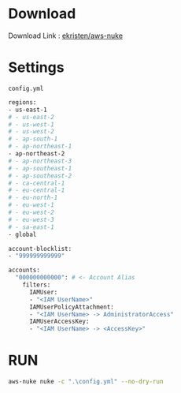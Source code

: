 # Download

Download Link : [ekristen/aws-nuke](https://github.com/ekristen/aws-nuke)

# Settings

`config.yml`
```bash
regions:
- us-east-1
# - us-east-2
# - us-west-1
# - us-west-2
# - ap-south-1
# - ap-northeast-1
- ap-northeast-2
# - ap-northeast-3
# - ap-southeast-1
# - ap-southeast-2
# - ca-central-1
# - eu-central-1
# - eu-north-1
# - eu-west-1
# - eu-west-2
# - eu-west-3
# - sa-east-1
- global

account-blocklist:
- "999999999999"

accounts:
  "000000000000": # <- Account Alias
    filters:
      IAMUser:
      - "<IAM UserName>"
      IAMUserPolicyAttachment:
      - "<IAM UserName> -> AdministratorAccess"
      IAMUserAccessKey:
      - "<IAM UserName> -> <AccessKey>"
```

# RUN
```bash
aws-nuke nuke -c ".\config.yml" --no-dry-run
```